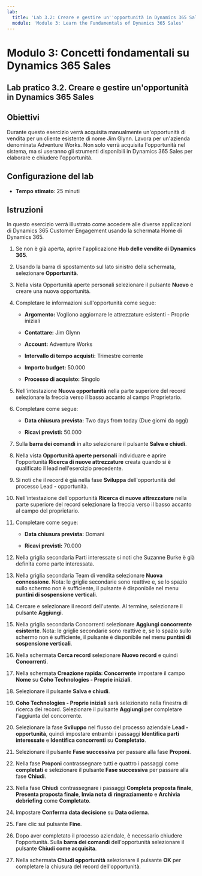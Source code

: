 ```yaml
---
lab:
  title: 'Lab 3.2: Creare e gestire un''opportunità in Dynamics 365 Sales'
  module: 'Module 3: Learn the Fundamentals of Dynamics 365 Sales'
---
```


<a name="module-3-learn-the-fundamentals-of-dynamics-365-sales"></a>Modulo 3: Concetti fondamentali su Dynamics 365 Sales
========================

## <a name="practice-lab-32---create-and-manage-an-opportunity-in-dynamics-365-sales"></a>Lab pratico 3.2. Creare e gestire un'opportunità in Dynamics 365 Sales 

## <a name="objectives"></a>Obiettivi

Durante questo esercizio verrà acquisita manualmente un'opportunità di vendita per un cliente esistente di nome Jim Glynn. Lavora per un'azienda denominata Adventure Works. Non solo verrà acquisita l'opportunità nel sistema, ma si useranno gli strumenti disponibili in Dynamics 365 Sales per elaborare e chiudere l'opportunità.


## <a name="lab-setup"></a>Configurazione del lab

  - **Tempo stimato**: 25 minuti

## <a name="instructions"></a>Istruzioni

In questo esercizio verrà illustrato come accedere alle diverse applicazioni di Dynamics 365 Customer Engagement usando la schermata Home di Dynamics 365. 

1. Se non è già aperta, aprire l'applicazione **Hub delle vendite di Dynamics 365**. 

2. Usando la barra di spostamento sul lato sinistro della schermata, selezionare **Opportunità**. 

3. Nella vista Opportunità aperte personali selezionare il pulsante **Nuovo** e creare una nuova opportunità.

4. Completare le informazioni sull'opportunità come segue:

    - **Argomento:** Vogliono aggiornare le attrezzature esistenti - Proprie iniziali

    - **Contattare:** Jim Glynn

    - **Account:** Adventure Works

    - **Intervallo di tempo acquisti:** Trimestre corrente

    - **Importo budget:** 50.000

    - **Processo di acquisto:** Singolo

5. Nell'intestazione **Nuova opportunità** nella parte superiore del record selezionare la freccia verso il basso accanto al campo Proprietario. 

6. Completare come segue:

    - **Data chiusura prevista:** Two days from today (Due giorni da oggi)

    - **Ricavi previsti:** 50.000

7. Sulla **barra dei comandi** in alto selezionare il pulsante **Salva e chiudi**. 

8. Nella vista **Opportunità aperte personali** individuare e aprire l'opportunità **Ricerca di nuove attrezzature** creata quando si è qualificato il lead nell'esercizio precedente. 

9. Si noti che il record è già nella fase **Sviluppa** dell'opportunità del processo Lead - opportunità. 

10. Nell'intestazione dell'opportunità **Ricerca di nuove attrezzature** nella parte superiore del record selezionare la freccia verso il basso accanto al campo del proprietario. 

11. Completare come segue:

    - **Data chiusura prevista:** Domani

    - **Ricavi previsti:** 70.000

12. Nella griglia secondaria Parti interessate si noti che Suzanne Burke è già definita come parte interessata. 

13. Nella griglia secondaria Team di vendita selezionare **Nuova connessione**. Nota: le griglie secondarie sono reattive e, se lo spazio sullo schermo non è sufficiente, il pulsante è disponibile nel menu **puntini di sospensione verticali**.

14. Cercare e selezionare il record dell'utente. Al termine, selezionare il pulsante **Aggiungi**. 

15. Nella griglia secondaria Concorrenti selezionare **Aggiungi concorrente esistente**. Nota: le griglie secondarie sono reattive e, se lo spazio sullo schermo non è sufficiente, il pulsante è disponibile nel menu **puntini di sospensione verticali**.

16. Nella schermata **Cerca record** selezionare **Nuovo record** e quindi **Concorrenti**.

17. Nella schermata **Creazione rapida: Concorrente** impostare il campo **Nome** su **Coho Technologies - Proprie iniziali**.

18. Selezionare il pulsante **Salva e chiudi**.

19. **Coho Technologies - Proprie iniziali** sarà selezionato nella finestra di ricerca dei record. Selezionare il pulsante **Aggiungi** per completare l'aggiunta del concorrente. 

20. Selezionare la fase **Sviluppo** nel flusso del processo aziendale **Lead - opportunità**, quindi impostare entrambi i passaggi **Identifica parti interessate** e **Identifica concorrenti** su **Completato**. 

21. Selezionare il pulsante **Fase successiva** per passare alla fase **Proponi**.

22. Nella fase **Proponi** contrassegnare tutti e quattro i passaggi come **completati** e selezionare il pulsante **Fase successiva** per passare alla fase **Chiudi**. 

23. Nella fase **Chiudi** contrassegnare i passaggi **Completa proposta finale**, **Presenta proposta finale**, **Invia nota di ringraziamento** e **Archivia debriefing** come **Completato**. 

24. Impostare **Conferma data decisione** su **Data odierna**. 

25. Fare clic sul pulsante **Fine**. 

26. Dopo aver completato il processo aziendale, è necessario chiudere l'opportunità. Sulla **barra dei comandi** dell'opportunità selezionare il pulsante **Chiudi come acquisita**. 

27. Nella schermata **Chiudi opportunità** selezionare il pulsante **OK** per completare la chiusura del record dell'opportunità. 

